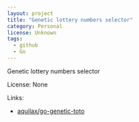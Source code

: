 ```yaml
---
layout: project
title: "Genetic lottery numbers selector"
category: Personal
license: Unknown
tags:
  - github
  - Go
---
```


Genetic lottery numbers selector

License: None

Links:

* [aquilax/go-genetic-toto](https://github.com/aquilax/go-genetic-toto)
